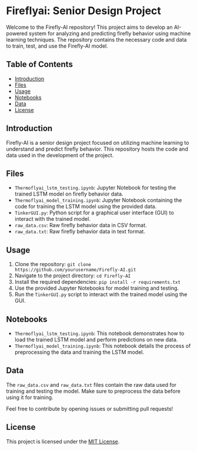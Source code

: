 # Fireflyai: Senior Design Project

Welcome to the Firefly-AI repository! This project aims to develop an AI-powered system for analyzing and predicting firefly behavior using machine learning techniques. The repository contains the necessary code and data to train, test, and use the Firefly-AI model.

## Table of Contents

- [Introduction](#introduction)
- [Files](#files)
- [Usage](#usage)
- [Notebooks](#notebooks)
- [Data](#data)
- [License](#license)

## Introduction

Firefly-AI is a senior design project focused on utilizing machine learning to understand and predict firefly behavior. This repository hosts the code and data used in the development of the project.

## Files

- `Thermoflyai_lstm_testing.ipynb`: Jupyter Notebook for testing the trained LSTM model on firefly behavior data.
- `Thermoflyai_model_training.ipynb`: Jupyter Notebook containing the code for training the LSTM model using the provided data.
- `TinkerGUI.py`: Python script for a graphical user interface (GUI) to interact with the trained model.
- `raw_data.csv`: Raw firefly behavior data in CSV format.
- `raw_data.txt`: Raw firefly behavior data in text format.

## Usage

1. Clone the repository: `git clone https://github.com/yourusername/Firefly-AI.git`
2. Navigate to the project directory: `cd Firefly-AI`
3. Install the required dependencies: `pip install -r requirements.txt`
4. Use the provided Jupyter Notebooks for model training and testing.
5. Run the `TinkerGUI.py` script to interact with the trained model using the GUI.

## Notebooks

- `Thermoflyai_lstm_testing.ipynb`: This notebook demonstrates how to load the trained LSTM model and perform predictions on new data.
- `Thermoflyai_model_training.ipynb`: This notebook details the process of preprocessing the data and training the LSTM model.

## Data

The `raw_data.csv` and `raw_data.txt` files contain the raw data used for training and testing the model. Make sure to preprocess the data before using it for training.

Feel free to contribute by opening issues or submitting pull requests!

## License

This project is licensed under the [MIT License](LICENSE).

